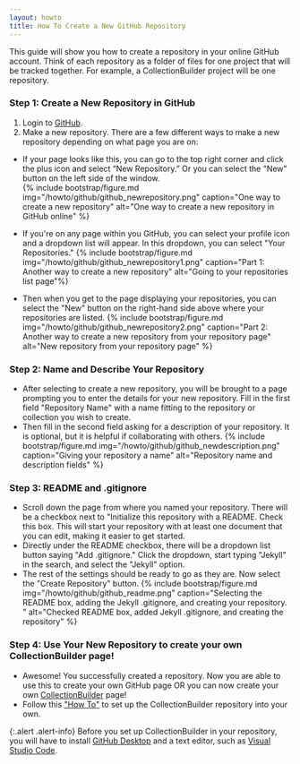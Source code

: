```yaml
---
layout: howto
title: How To Create a New GitHub Repository
---
```


This guide will show you how to create a repository in your online GitHub account.
Think of each repository as a folder of files for one project that will be tracked together. 
For example, a CollectionBuilder project will be one repository.

### Step 1: Create a New Repository in GitHub

1. Login to [GitHub](https://github.com/).
2. Make a new repository. There are a few different ways to make a new repository depending on what page you are on:

- If your page looks like this, you can go to the top right corner and click the plus icon and select “New Repository.” Or you can select the "New" button on the left side of the window.  
{% include bootstrap/figure.md img="/howto/github/github_newrepository.png" caption="One way to create a new repository" alt="One way to create a new repository in GitHub online" %}
    
- If you're on any page within you GitHub, you can select your profile icon and a dropdown list will appear. In this dropdown, you can select "Your Repositories."
{% include bootstrap/figure.md img="/howto/github/github_newrepository1.png" caption="Part 1: Another way to create a new repository" alt="Going to your repositories list page"%}
    
- Then when you get to the page displaying your repositories, you can select the "New" button on the right-hand side above where your repositories are listed.
{% include bootstrap/figure.md img="/howto/github/github_newrepository2.png" caption="Part 2: Another way to create a new repository from your repository page" alt="New repository from your repository page" %}

### Step 2: Name and Describe Your Repository

- After selecting to create a new repository, you will be brought to a page prompting you to enter the details for your new repository. Fill in the first field "Repository Name" with a name fitting to the repository or collection you wish to create.
- Then fill in the second field asking for a description of your repository. It is optional, but it is helpful if collaborating with others.
{% include bootstrap/figure.md img="/howto/github/github_newdescription.png" caption="Giving your repository a name" alt="Repository name and description fields" %}

### Step 3: README and .gitignore

- Scroll down the page from where you named your repository. There will be a checkbox next to "Initialize this repository with a README. Check this box. This will start your repository with at least one document that you can edit, making it easier to get started.
- Directly under the README checkbox, there will be a dropdown list button saying "Add .gitignore." Click the dropdown, start typing "Jekyll" in the search, and select the "Jekyll" option.
- The rest of the settings should be ready to go as they are. Now select the "Create Repository" button.
{% include bootstrap/figure.md img="/howto/github/github_readme.png" caption="Selecting the README box, adding the Jekyll .gitignore, and creating your repository. " alt="Checked README box, added Jekyll .gitignore, and creating the repository" %}

### Step 4: Use Your New Repository to create your own CollectionBuilder page!

- Awesome! You successfully created a repository. Now you are able to use this to create your own GitHub page OR you can now create your own [CollectionBuilder](https://collectionbuilder.github.io/) page!
- Follow this ["How To"](githubdesktoprepo.html) to set up the CollectionBuilder repository into your own.

{:.alert .alert-info}
Before you set up CollectionBuilder in your repository, you will have to install [GitHub Desktop](githubdesktop.html) and a text editor, such as [Visual Studio Code](visualstudiocode.html).
